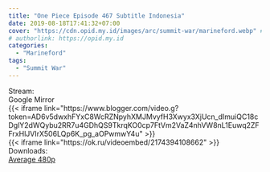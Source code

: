 ```yaml
---
title: "One Piece Episode 467 Subtitle Indonesia"
date: 2019-08-18T17:41:32+07:00
cover: "https://cdn.opid.my.id/images/arc/summit-war/marineford.webp" # Optional, cover
# authorlink: https://opid.my.id
categories:
  - "Marineford"
tags:
  - "Summit War"
---
```

<div class="ui menu violet borderless inverted">
  <div class="header item active">
        Stream:
    </div>
  <a class="active item" data-tab="google">
    <i class="google drive icon"></i> Google
  </a>
  <a class="item nounderline" data-tab="mirror">
    <i class="odnoklassniki icon"></i> Mirror
  </a>
</div>
<div class="ui bottom attached tab segment active" style="border:0 !important;" data-tab="google">
{{< iframe link="https://www.blogger.com/video.g?token=AD6v5dwxhFYxC8WcRZNpyhXMJMvyfH3Xwyx3XjUcn_dImuiQC18cDglY2dWQybu2RR7u4GDhQS9TkrqKO0cp7FtVm2VaZ4nhVW8nL1Euwq2ZFFrxHlJVIrX506LQp6K_pg_aOPwmwY4u" >}}
</div>
<div class="ui bottom attached tab segment" style="border:0 !important;" data-tab="mirror">
{{< iframe link="https://ok.ru/videoembed/2174394108662" >}}
</div>
<div class="ui menu violet borderless inverted">
  <div class="header item active">
        Downloads:
    </div>
  <a class="item nounderline" href="https://ouo.io/7K7Zb3L" target="_blank" rel="dofollow"><i class="google drive icon"></i>
    Average 480p</a>
</div>